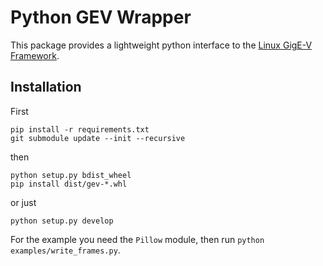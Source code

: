 # Python GEV Wrapper
This package provides a lightweight python interface to the [Linux GigE-V Framework](https://www.teledynedalsa.com/en/products/imaging/vision-software/linux-gige-v-framework/).

## Installation
First
```
pip install -r requirements.txt
git submodule update --init --recursive
```
then
```
python setup.py bdist_wheel
pip install dist/gev-*.whl
```
or just
```
python setup.py develop
```
For the example you need the `Pillow` module, then run `python examples/write_frames.py`.
